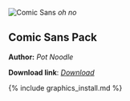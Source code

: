 ![Comic Sans](https://upload.wikimedia.org/wikipedia/commons/thumb/8/84/Comic_Sans_font.svg/2000px-Comic_Sans_font.svg.png)
*oh no*

## Comic Sans Pack

**Author:** *Pot Noodle*

**Download link**: *[Download](https://drive.google.com/file/d/1dDJQ836_nvE1uFjNBKtkaMhx6J3T0X4W/view?usp=sharing)*

{% include graphics_install.md %}
